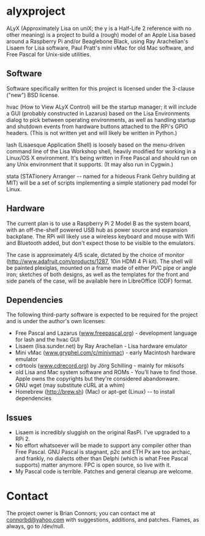 alyxproject
===========

ALyX (Approximately Lisa on uniX; the y is a Half-Life 2 reference with no other meaning) is a project to build a (rough) model of an Apple Lisa based around a Raspberry Pi and/or Beaglebone Black, using Ray Arachelian's Lisaem for Lisa software, Paul Pratt's mini vMac for old Mac software, and Free Pascal for Unix-side utilities.

Software
--------

Software specifically written for this project is licensed under the 3-clause ("new") BSD license. 

hvac (How to View ALyX Control) will be the startup manager; it will include a GUI (probably constructed in Lazarus) based on the Lisa Environments dialog to pick between operating environments, as well as handling startup and shutdown events from hardware buttons attached to the RPi's GPIO headers. (This is not written yet and will likely be written in Python.)

lash (Lisaesque Application Shell) is loosely based on the menu-driven command line of the Lisa Workshop shell, heavily modified for working in a Linux/OS X environment. It's being written in Free Pascal and should run on any Unix environment that it supports. (It may also run in Cygwin.)

stata (STATionery Arranger -- named for a hideous Frank Gehry building at MIT) will be a set of scripts implementing a simple stationery pad model for Linux.

Hardware
--------

The current plan is to use a Raspberry Pi 2 Model B as the system board, with an off-the-shelf powered USB hub as power source and expansion backplane. The RPi will likely use a wireless keyboard and mouse with Wifi and Bluetooth added, but don't expect those to be visible to the emulators. 

The case is approximately 4/5 scale, dictated by the choice of monitor (http://www.adafruit.com/products/1287, 10in HDMI 4 Pi kit). The shell will be painted plexiglas, mounted on a frame made of either PVC pipe or angle iron; sketches of both designs, as well as the templates for the front and side panels of the case, will be available here in LibreOffice (ODF) format. 

Dependencies
------------
The following third-party software is expected to be required for the project and is under the author's own licenses:

* Free Pascal and Lazarus (www.freepascal.org) - development language for lash and the hvac GUI
* Lisaem (lisa.sunder.net) by Ray Arachelian - Lisa hardware emulator
* Mini vMac (www.gryphel.com/c/minivmac) - early Macintosh hardware emulator
* cdrtools (www.cdrecord.org) by Jörg Schilling - mainly for mkisofs 
* old Lisa and Mac system software and ROMs - You'll have to find those. Apple owns the copyrights but they're considered abandonware. 
* GNU wget (may substitute cURL at a whim)
* Homebrew (http://brew.sh) (Mac) or apt-get (Linux) -- to install dependencies

Issues
------

* Lisaem is incredibly sluggish on the original RasPi. I've upgraded to a RPi 2.
* No effort whatsoever will be made to support any compiler other than Free Pascal. GNU Pascal is stagnant, p2c and ETH Px are too archaic, and frankly, no dialects other than Delphi (which is what Free Pascal supports) matter anymore. FPC is open source, so live with it.
* My Pascal code is terrible. Patches and general cleanup are welcome.

Contact
=======
The project owner is Brian Connors; you can contact me at connorbd@yahoo.com with suggestions, additions, and patches. Flames, as always, go to /dev/null.
